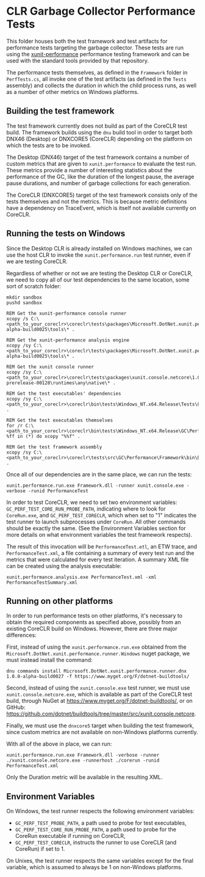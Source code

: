 # CLR Garbage Collector Performance Tests
This folder houses both the test framework and test artifacts for performance tests
targeting the garbage collector. These tests are run using the 
[xunit-performance](https://github.com/Microsoft/xunit-performance) performance testing
framework and can be used with the standard tools provided by that repository.

The performance tests themselves, as defined in the `Framework` folder in `PerfTests.cs`,
all invoke one of the test artifacts (as defined in the `Tests` assembly) and collects the duration
in which the child process runs, as well as a number of other metrics on Windows platforms.

## Building the test framework
The test framework currently does not build as part of the CoreCLR test build. The framework
builds using the `dnu` build tool in order to target both DNX46 (Desktop) or DNXCORE5 (CoreCLR)
depending on the platform on which the tests are to be invoked.

The Desktop (DNX46) target of the test framework contains a number of custom metrics that are given
to `xunit.performance` to evaluate the test run. These metrics provide a number of interesting
statistics about the performance of the GC, like the duration of the longest pause, the average pause
durations, and number of garbage collections for each generation.

The CoreCLR (DNXCORE5) target of the test framework consists only of the tests themselves and not
the metrics. This is because metric definitions have a dependency on TraceEvent, which is itself
not available currently on CoreCLR.

## Running the tests on Windows
Since the Desktop CLR is already installed on Windows machines, we can use the host CLR to
invoke the `xunit.performance.run` test runner, even if we are testing CoreCLR.

Regardless of whether or not we are testing the Desktop CLR or CoreCLR, we need to copy all of our
test dependencies to the same location, some sort of scratch folder:

```
mkdir sandbox
pushd sandbox

REM Get the xunit-performance console runner
xcopy /s C:\<path_to_your_coreclr>\coreclr\tests\packages\Microsoft.DotNet.xunit.performance.runner.Windows\1.0.0-alpha-build0025\tools\* .

REM Get the xunit-performance analysis engine
xcopy /sy C:\<path_to_your_coreclr>\coreclr\tests\packages\Microsoft.DotNet.xunit.performance.analysis\1.0.0-alpha-build0025\tools\* .

REM Get the xunit console runner
xcopy /sy C:\<path_to_your_coreclr>\coreclr\tests\packages\xunit.console.netcore\1.0.2-prerelease-00128\runtimes\any\native\* .

REM Get the test executables' dependencies
xcopy /sy C:\<path_to_your_coreclr>\coreclr\bin\tests\Windows_NT.x64.Release\Tests\Core_Root\* .

REM Get the test executables themselves
for /r C:\<path_to_your_coreclr>\coreclr\bin\tests\Windows_NT.x64.Release\GC\Performance\Tests\ %ff in (*) do xcopy "%%f" .

REM Get the test framework assembly
xcopy /sy C:\<path_to_your_coreclr>\coreclr\tests\src\GC\Performance\Framework\bin\Debug\dnx46\* .
```

Once all of our dependencies are in the same place, we can run the tests:
```
xunit.performance.run.exe Framework.dll -runner xunit.console.exe -verbose -runid PerformanceTest
```

In order to test CoreCLR, we need to set two environment variables: `GC_PERF_TEST_CORE_RUN_PROBE_PATH`, indicating
where to look for `CoreRun.exe`, and `GC_PERF_TEST_CORECLR`, which when set to "1" indicates the test runner
to launch subprocesses under `CoreRun`. All other commands should be exactly the same. (See the Environment Variables
section for more details on what environment variables the test framework respects).

The result of this invocation will be `PerformanceTest.etl`, an ETW trace, and `PerformanceTest.xml`, a file
containing a summary of every test run and the metrics that were calculated for every test iteration. A summary
XML file can be created using the analysis executable:

```
xunit.performance.analysis.exe PerformanceTest.xml -xml PerformanceTestSummary.xml
```

## Running on other platforms
In order to run performance tests on other platforms, it's necessary to obtain the required components as
specified above, possibly from an existing CoreCLR build on Windows. However, there are three major differences:

First, instead of using the `xunit.performance.run.exe` obtained from the 
`Microsoft.DotNet.xunit.performance.runner.Windows` nuget package, we must instead install the command:

```
dnu commands install Microsoft.DotNet.xunit.performance.runner.dnx 1.0.0-alpha-build0027 -f https://www.myget.org/F/dotnet-buildtools/
```

Second, instead of using the `xunit.console.exe` test runner, we must use `xunit.console.netcore.exe`, which
is available as part of the CoreCLR test build, through NuGet at https://www.myget.org/F/dotnet-buildtools/, or
on GitHub: https://github.com/dotnet/buildtools/tree/master/src/xunit.console.netcore.

Finally, we must use the `dnxcore5` target when building the test framework, since custom metrics are not available
on non-Windows platforms currently.

With all of the above in place, we can run:

```
xunit.performance.run.exe Framework.dll -verbose -runner ./xunit.console.netcore.exe -runnerhost ./corerun -runid PerformanceTest.xml
```

Only the Duration metric will be available in the resulting XML.

## Environment Variables
On Windows, the test runner respects the following environment variables:
* `GC_PERF_TEST_PROBE_PATH`, a path used to probe for test executables,
* `GC_PERF_TEST_CORE_RUN_PROBE_PATH`, a path used to probe for the CoreRun executable if running on CoreCLR,
* `GC_PERF_TEST_CORECLR`, instructs the runner to use CoreCLR (and CoreRun) if set to 1.

On Unixes, the test runner respects the same variables except for the final variable, which is assumed to
always be 1 on non-Windows platforms.